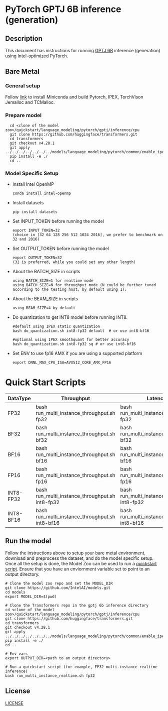 <!--- 0. Title -->
# PyTorch GPTJ 6B inference (generation)

<!-- 10. Description -->
## Description

This document has instructions for running [GPTJ 6B](https://huggingface.co/EleutherAI/gpt-j-6b) inference (generation) using Intel-optimized PyTorch.

## Bare Metal
### General setup

Follow [link](/docs/general/pytorch/BareMetalSetup.md) to install Miniconda and build Pytorch, IPEX, TorchVison Jemalloc and TCMalloc.

### Prepare model
```
  cd <clone of the model zoo>/quickstart/language_modeling/pytorch/gptj/inference/cpu
  git clone https://github.com/huggingface/transformers.git
  cd transformers
  git checkout v4.28.1
  git apply ../../../../../../../models/language_modeling/pytorch/common/enable_ipex_for_transformers.diff
  pip install -e ./
  cd ..
 ```
### Model Specific Setup

* Install Intel OpenMP
  ```
  conda install intel-openmp
  ```

* Install datasets
  ```
  pip install datasets
  ```

* Set INPUT_TOKEN before running the model
  ```
  export INPUT_TOKEN=32
  (choice in [32 64 128 256 512 1024 2016], we prefer to benchmark on 32 and 2016)
  ```

* Set OUTPUT_TOKEN before running the model
  ```
  export OUTPUT_TOKEN=32 
  (32 is preferred, while you could set any other length)
  ```

* About the BATCH_SIZE in scripts
  ```
  using BATCH_SIZE=1 for realtime mode
  using BATCH_SIZE=N for throughput mode (N could be further tuned according to the testing host, by default using 1);
  ```

* About the BEAM_SIZE in scripts
  ```
  using BEAM_SIZE=4 by default
  ```

* Do quantization to get INT8 model before running INT8.
  ```
  #default using IPEX static quantization
  bash do_quantization.sh int8-fp32 default  # or use int8-bf16

  #optional using IPEX smoothquant for better accuracy
  bash do_quantization.sh int8-fp32 sq # or use int8-bf16
  ```

* Set ENV to use fp16 AMX if you are using a supported platform
  ```
  export DNNL_MAX_CPU_ISA=AVX512_CORE_AMX_FP16
  ```

# Quick Start Scripts

|  DataType   | Throughput  |  Latency    |   Accuracy  |
| ----------- | ----------- | ----------- | ----------- |
| FP32        | bash run_multi_instance_throughput.sh fp32 | bash run_multi_instance_realtime.sh fp32 | bash run_accuracy.sh fp32 |
| BF32        | bash run_multi_instance_throughput.sh bf32 | bash run_multi_instance_realtime.sh bf32 | bash run_accuracy.sh bf32 |
| BF16        | bash run_multi_instance_throughput.sh bf16 | bash run_multi_instance_realtime.sh bf16 | bash run_accuracy.sh bf16 |
| FP16        | bash run_multi_instance_throughput.sh fp16 | bash run_multi_instance_realtime.sh fp16 | bash run_accuracy.sh fp16 |
| INT8-FP32        | bash run_multi_instance_throughput.sh int8-fp32 | bash run_multi_instance_realtime.sh int8-fp32 | bash run_accuracy.sh int8-fp32 |
| INT8-BF16       | bash run_multi_instance_throughput.sh int8-bf16 | bash run_multi_instance_realtime.sh int8-bf16 | bash run_accuracy.sh int8-bf16 |

## Run the model

Follow the instructions above to setup your bare metal environment, download and
preprocess the dataset, and do the model specific setup. Once all the setup is done,
the Model Zoo can be used to run a [quickstart script](#quick-start-scripts).
Ensure that you have an enviornment variable set to point to an output directory.

```
# Clone the model zoo repo and set the MODEL_DIR
git clone https://github.com/IntelAI/models.git
cd models
export MODEL_DIR=$(pwd)

# Clone the Transformers repo in the gptj 6b inference directory
cd <clone of the model zoo>/quickstart/language_modeling/pytorch/gptj/inference/cpu
git clone https://github.com/huggingface/transformers.git
cd transformers
git checkout v4.28.1
git apply ../../../../../../../models/language_modeling/pytorch/common/enable_ipex_for_transformers.diff
pip install -e ./
cd ..

# Env vars
export OUTPUT_DIR=<path to an output directory>

# Run a quickstart script (for example, FP32 multi-instance realtime inference)
bash run_multi_instance_realtime.sh fp32
```

<!--- 80. License -->
## License
[LICENSE](https://github.com/IntelAI/models/blob/master/LICENSE)

